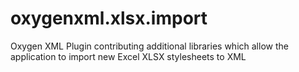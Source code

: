 # oxygenxml.xlsx.import
Oxygen XML Plugin contributing additional libraries which allow the application to import new Excel XLSX stylesheets to XML
